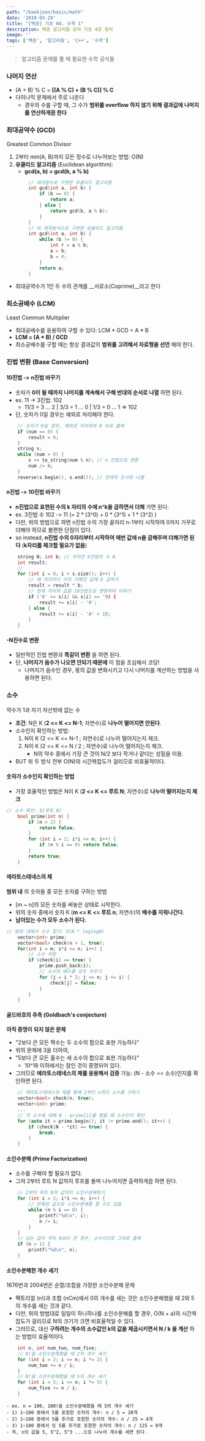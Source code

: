 ```yaml
---
path: "/baekjoon/basic/math"
date: '2019-03-29'
title: "[백준] 기초 04. 수학 1"
description: 백준 알고리즘 강의 기초 4강 정리
image: ''
tags: ['백준', '알고리즘', 'C++', '수학']
---
```

> 알고리즘 문제를 풀 때 필요한 수학 공식들

### 나머지 연산
- (A + B) % C = __[(A % C) + (B % C)] % C__
- 다이나믹 문제에서 주로 나온다
    - 경우의 수를 구할 때, 그 수가 __범위를 overflow 하지 않기 위해 결과값에 나머지를 연산하게끔 한다__

### 최대공약수 (GCD)
Greatest Common Divisor
1. 2부터 min(A, B)까지 모든 정수로 나누어보는 방법: O(N)
2. __유클리드 알고리즘__ (Euclidean algorithm): 
    - __gcd(a, b) = gcd(b, a % b)__
```cpp
        // 재귀함수로 구현한 유클리드 알고리즘
        int gcd(int a, int b) {
            if (b == 0) {
                return a;
            } else {
                return gcd(b, a % b);
            }
        }
        // 비 재귀방식으로 구현한 유클리드 알고리즘
        int gcd(int a, int b) {
            while (b != 0) {
                int r = a % b;
                a = b;
                b = r;
            }
            return a;
        }
```
- 최대공약수가 1인 두 수의 관계를 __서로소(Coprime)__라고 한다

### 최소공배수 (LCM)
Least Common Multiplier
- 최대공배수를 응용하여 구할 수 있다: LCM * GCD = A * B
- __LCM = (A * B) / GCD__
- 최소공배수를 구할 때는 항상 결과값의 __범위를 고려해서 자료형을 선언__ 해야 한다.

### 진법 변환 (Base Conversion)

#### 10진법 -> n진법 바꾸기
- 숫자가 __0이 될 때까지 나머지를 계속해서 구해 반대의 순서로 나열__ 하면 된다.
- ex. 11 -> 3진법: 102
    - 11/3 = 3 ... 2 | 3/3 = 1 ... 0 | 1/3 = 0 ... 1 => 102
- 단, 숫자가 0일 경우는 예외로 처리해야 한다.
```cpp 
    // 숫자가 0일 경우, 예외로 처리하여 0 바로 출력
    if (num == 0) {
        result = 0;
    }
    string s;
    while (num > 0) {
        s += to_string(num % n); // n 진법으로 변환
        num /= n;
    }
    reverse(s.begin(), s.end()); // 반대의 순서로 나열
```

#### n진법 -> 10진법 바꾸기
- __n진법으로 표현된 수의 k 자리의 수에 n^k을 곱하면서 더해__ 가면 된다.
- ex. 3진법 수 102 -> 11 (= 2 * (3^0) + 0 * (3^1) + 1 * (3^2) )
- 다만, 위의 방법으로 하면 n진법 수의 가장 끝자리 n-1부터 시작하여 0까지 거꾸로 더해야 하므로 불편한 단점이 있다.
- so instead, __n진법 수의 0자리부터 시작하여 매번 값에 n을 곱해주며 더해가면 된다__ (__k자리를 체크할 필요가 없음__)
```cpp
    string N; int b; // 주어진 b진법의 수 N
    int result;
    // 
    for (int i = 0; i < s.size(); i++) {
        // 매 자리마다 이미 더해진 값에 b 곱하기
        result = result * b;
        // 현재 자리의 값을 10진법으로 변환하여 더하기
        if ('0' <= s[i] && s[i] <= '9) {
            result += s[i] - '0';
        } else {
            result += s[i] - 'A' + 10;
        }
    }
```

#### -N진수로 변환
- 일반적인 진법 변환과 __똑같이 변환__ 을 하면 된다.
- 단, __나머지가 음수가 나오면 안되기 때문에__ 이 점을 조심해서 코딩!
    - 나머지가 음수인 경우, 몫의 값을 변화시키고 다시 나머지를 계산하는 방법을 사용하면 된다.

### 소수
약수가 1과 자기 자신밖에 없는 수
- __조건__: N은 K (__2 <= K <= N-1__; 자연수)로 __나누어 떨어지면 안된다__.
- 소수인지 확인하는 방법: 
    1. N이 K (2 <= K <= N-1 ; 자연수)로 나누어 떨어지는지 체크.
    2. N이 K (2 <= K <= N / 2 ; 자연수)로 나누어 떨어지는지 체크.
        - N의 약수 중에서 가장 큰 것이 N/2 보다 작거나 같다는 성질을 이용.
- BUT 위 두 방식 전부 O(N)의 시간복잡도가 걸리므로 비효율적이다.

#### 숫자가 소수인지 확인하는 방법
- 가장 효율적인 방법은 N이 K (__2 <= K <= 루트 N__; 자연수)로 __나누어 떨어지는지 체크__
```cpp
// 소수 확인: O(루트 N)
    bool prime(int n) {
        if (n < 2) {
            return false;
        }
        for (int i = 2; i*i <= n; i++) {
            if (n % i == 0) return false;
        }
        return true;
    }
```

#### 에라토스테네스의 체
__범위 내__ 의 숫자들 중 모든 숫자를 구하는 방법
- [m ~ n]의 모든 숫자를 써놓은 상태로 시작한다.
- 위의 숫자 중에서 숫자 K (__m <= K <= 루트 n__; 자연수)의 __배수를 지워나간다__.
- __남아있는 수가 모두 소수가 된다.__
```cpp
// 범위 내에서 소수 찾기: O(N * loglogN)
    vector<int> prime;
    vector<bool> check(n + 1, true);
    for(int i = m; i*i <= n; i++) {
        // 소수 저장
        if (check[i] == true) {
            prime.push_back(i);
            // 소수의 배수를 모두 지우기
            for (j = i * 2; j <= n; j += i) {
                check[j] = false;
            }
        }
    }
```

#### 골드바흐의 추측 (Goldbach's conjecture)
__아직 증명이 되지 않은 문제__
- "2보다 큰 모든 짝수는 두 소수의 합으로 표현 가능하다"
- 위의 문제에 3을 더하여,
- "5보다 큰 모든 홀수는 세 소수의 합으로 표현 가능하다"
    - 10^18 이하에서는 참인 것이 증명되어 있다.
- 그러므로 __에라토스테네스의 체를 응용해서 검증__ 가능: (N - 소수 == 소수)인지를 확인하면 된다.
```cpp
    // 에라토스테네스의 체를 통해 2부터 n까지 소수를 구하기
    vector<bool> check(n, true);
    vector<int> prime;
    ...
    // 각 소수에 대해 N - prime[i]를 했을 때 소수인지 확인
    for (auto it = prime.begin(); it !+ prime.end(); it++) {
        if (check[N - *it] == true) {
            break;
        }
    }
```

#### 소인수분해 (Prime Factorization)
- 소수를 구해야 할 필요가 없다.
- 그저 2부터 루트 N 값까지 루프를 돌며 나누어지면 출력하게끔 하면 된다.
```cpp
    // 2부터 루트 N의 값까지 소인수분해하기
    for (int i = 2; i*i <= n; i++) {
        // 반복된 값으로 소인수분해를 할 수도 있음
        while (n % i == 0) {
            printf("%d\n", i);
            n /= i;
        }
    }
    // 남는 값이 루트 N보다 큰 경우, 소수이므로 그대로 출력
    if (n > 1) {
        printf("%d\n", n);
    }
```

#### 소인수분해한 개수 세기
1676번과 2004번은 순열/조합을 가장한 소인수분해 문제
- 팩토리얼 (n!)과 조합 (nCm)에서 0의 개수를 세는 것은 소인수분해했을 때 2와 5의 개수를 세는 것과 같다.
- 다만, 위의 방법대로 일일이 하나하나를 소인수분해를 할 경우, O(N + a)의 시간복잡도가 걸리므로 N의 크기가 크면 비효율적일 수 있다.
- 그러므로, 대신 __구하려는 개수의 소수값인 k의 값을 제곱시키면서 N / k 을 계산__ 하는 방법이 효율적이다.
```cpp
    int n, int num_two, num_five;
    // N!을 소인수분해했을 때 2의 개수 세기
    for (int i = 2; i <= n; i *= 2) {
        num_two += n / i; 
    }
    // N!을 소인수분해했을 때 5의 개수 세기
    for (int i = 5; i <= n; i *= 5) {
        num_five += n / i; 
    }
```
    - ex. n = 100, 100!을 소인수분해했을 때 5의 개수 세기
    - 1) 1~100 중에서 5를 포함한 숫자의 개수: n / 5 = 20개
    - 2) 1~100 중에서 5를 추가로 포함한 숫자의 개수: n / 25 = 4개
    - 3) 1~100 중에서 또 5를 추가로 포함한 숫자의 개수: n / 125 = 0개
    - 즉, n의 값을 5, 5^2, 5^3 ...으로 나누어 계수를 세면 된다.